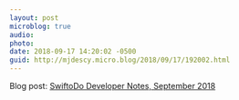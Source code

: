 ```yaml
---
layout: post
microblog: true
audio: 
photo: 
date: 2018-09-17 14:20:02 -0500
guid: http://mjdescy.micro.blog/2018/09/17/192002.html
---
```

Blog post: [SwiftoDo Developer Notes, September 2018](https://mjdescy.me/2018/09/17/swiftodo-development-notes-september-2018/)

